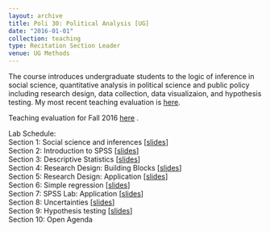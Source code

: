```yaml
---
layout: archive
title: Poli 30: Political Analysis [UG]
date: "2016-01-01"
collection: teaching
type: Recitation Section Leader
venue: UG Methods
---
```


The course introduces undergraduate students to the logic of inference in social science, quantitative analysis in political science and public policy including research design, data collection, data visualizaion, and hypothesis testing. My most recent teaching evaluation is [here](https://shanexuan.github.io/files/poli30-fa16.pdf). 

Teaching evaluation for Fall 2016 [here](https://shanexuan.github.io/files/poli30-fa16.pdf) .  

Lab Schedule:  
Section 1: Social science and inferences [[slides](https://shanexuan.github.io/files/poli30-slides/thoery.pdf)]  
Section 2: Introduction to SPSS [[slides](https://shanexuan.github.io/files/poli30-slides/spss1.pdf)]  
Section 3: Descriptive Statistics [[slides](https://shanexuan.github.io/files/poli30-slides/viz.pdf)]  
Section 4: Research Design: Building Blocks [[slides](https://shanexuan.github.io/files/poli30-slides/design1.pdf)]  
Section 5: Research Design: Application [[slides](https://shanexuan.github.io/files/poli30-slides/design2.pdf)]  
Section 6: Simple regression [[slides](https://shanexuan.github.io/files/poli30-slides/reg.pdf)]  
Section 7: SPSS Lab: Application [[slides](https://shanexuan.github.io/files/poli30-slides/spss2.pdf)]  
Section 8: Uncertainties [[slides](https://shanexuan.github.io/files/poli30-slides/ci.pdf)]  
Section 9: Hypothesis testing [[slides](https://shanexuan.github.io/files/poli30-slides/hyp.pdf)]  
Section 10: Open Agenda  

